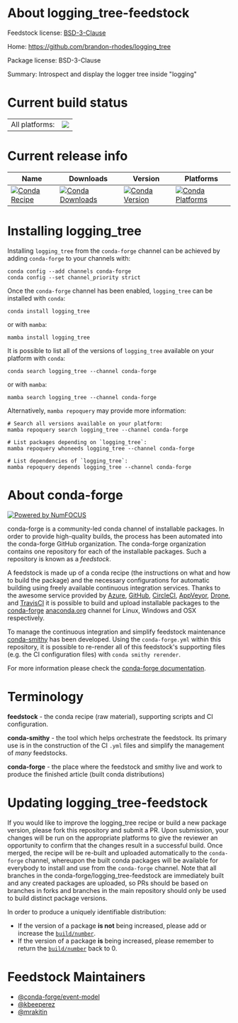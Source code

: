 About logging_tree-feedstock
============================

Feedstock license: [BSD-3-Clause](https://github.com/conda-forge/logging_tree-feedstock/blob/main/LICENSE.txt)

Home: https://github.com/brandon-rhodes/logging_tree

Package license: BSD-3-Clause

Summary: Introspect and display the logger tree inside "logging"

Current build status
====================


<table><tr><td>All platforms:</td>
    <td>
      <a href="https://dev.azure.com/conda-forge/feedstock-builds/_build/latest?definitionId=13437&branchName=main">
        <img src="https://dev.azure.com/conda-forge/feedstock-builds/_apis/build/status/logging_tree-feedstock?branchName=main">
      </a>
    </td>
  </tr>
</table>

Current release info
====================

| Name | Downloads | Version | Platforms |
| --- | --- | --- | --- |
| [![Conda Recipe](https://img.shields.io/badge/recipe-logging_tree-green.svg)](https://anaconda.org/conda-forge/logging_tree) | [![Conda Downloads](https://img.shields.io/conda/dn/conda-forge/logging_tree.svg)](https://anaconda.org/conda-forge/logging_tree) | [![Conda Version](https://img.shields.io/conda/vn/conda-forge/logging_tree.svg)](https://anaconda.org/conda-forge/logging_tree) | [![Conda Platforms](https://img.shields.io/conda/pn/conda-forge/logging_tree.svg)](https://anaconda.org/conda-forge/logging_tree) |

Installing logging_tree
=======================

Installing `logging_tree` from the `conda-forge` channel can be achieved by adding `conda-forge` to your channels with:

```
conda config --add channels conda-forge
conda config --set channel_priority strict
```

Once the `conda-forge` channel has been enabled, `logging_tree` can be installed with `conda`:

```
conda install logging_tree
```

or with `mamba`:

```
mamba install logging_tree
```

It is possible to list all of the versions of `logging_tree` available on your platform with `conda`:

```
conda search logging_tree --channel conda-forge
```

or with `mamba`:

```
mamba search logging_tree --channel conda-forge
```

Alternatively, `mamba repoquery` may provide more information:

```
# Search all versions available on your platform:
mamba repoquery search logging_tree --channel conda-forge

# List packages depending on `logging_tree`:
mamba repoquery whoneeds logging_tree --channel conda-forge

# List dependencies of `logging_tree`:
mamba repoquery depends logging_tree --channel conda-forge
```


About conda-forge
=================

[![Powered by
NumFOCUS](https://img.shields.io/badge/powered%20by-NumFOCUS-orange.svg?style=flat&colorA=E1523D&colorB=007D8A)](https://numfocus.org)

conda-forge is a community-led conda channel of installable packages.
In order to provide high-quality builds, the process has been automated into the
conda-forge GitHub organization. The conda-forge organization contains one repository
for each of the installable packages. Such a repository is known as a *feedstock*.

A feedstock is made up of a conda recipe (the instructions on what and how to build
the package) and the necessary configurations for automatic building using freely
available continuous integration services. Thanks to the awesome service provided by
[Azure](https://azure.microsoft.com/en-us/services/devops/), [GitHub](https://github.com/),
[CircleCI](https://circleci.com/), [AppVeyor](https://www.appveyor.com/),
[Drone](https://cloud.drone.io/welcome), and [TravisCI](https://travis-ci.com/)
it is possible to build and upload installable packages to the
[conda-forge](https://anaconda.org/conda-forge) [anaconda.org](https://anaconda.org/)
channel for Linux, Windows and OSX respectively.

To manage the continuous integration and simplify feedstock maintenance
[conda-smithy](https://github.com/conda-forge/conda-smithy) has been developed.
Using the ``conda-forge.yml`` within this repository, it is possible to re-render all of
this feedstock's supporting files (e.g. the CI configuration files) with ``conda smithy rerender``.

For more information please check the [conda-forge documentation](https://conda-forge.org/docs/).

Terminology
===========

**feedstock** - the conda recipe (raw material), supporting scripts and CI configuration.

**conda-smithy** - the tool which helps orchestrate the feedstock.
                   Its primary use is in the construction of the CI ``.yml`` files
                   and simplify the management of *many* feedstocks.

**conda-forge** - the place where the feedstock and smithy live and work to
                  produce the finished article (built conda distributions)


Updating logging_tree-feedstock
===============================

If you would like to improve the logging_tree recipe or build a new
package version, please fork this repository and submit a PR. Upon submission,
your changes will be run on the appropriate platforms to give the reviewer an
opportunity to confirm that the changes result in a successful build. Once
merged, the recipe will be re-built and uploaded automatically to the
`conda-forge` channel, whereupon the built conda packages will be available for
everybody to install and use from the `conda-forge` channel.
Note that all branches in the conda-forge/logging_tree-feedstock are
immediately built and any created packages are uploaded, so PRs should be based
on branches in forks and branches in the main repository should only be used to
build distinct package versions.

In order to produce a uniquely identifiable distribution:
 * If the version of a package **is not** being increased, please add or increase
   the [``build/number``](https://docs.conda.io/projects/conda-build/en/latest/resources/define-metadata.html#build-number-and-string).
 * If the version of a package **is** being increased, please remember to return
   the [``build/number``](https://docs.conda.io/projects/conda-build/en/latest/resources/define-metadata.html#build-number-and-string)
   back to 0.

Feedstock Maintainers
=====================

* [@conda-forge/event-model](https://github.com/orgs/conda-forge/teams/event-model/)
* [@kbeeperez](https://github.com/kbeeperez/)
* [@mrakitin](https://github.com/mrakitin/)

